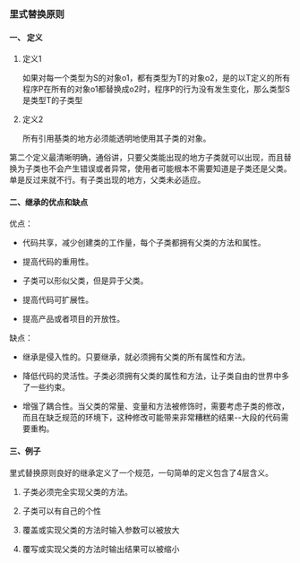 ### 里式替换原则

#### 一、 定义

   1. 定义1

        如果对每一个类型为S的对象o1，都有类型为T的对象o2，是的以T定义的所有程序P在所有的对象o1都替换成o2时，程序P的行为没有发生变化，那么类型S是类型T的子类型
    
   2. 定义2
        
        所有引用基类的地方必须能透明地使用其子类的对象。
        
   第二个定义最清晰明确，通俗讲，只要父类能出现的地方子类就可以出现，而且替换为子类也不会产生错误或者异常，使用者可能根本不需要知道是子类还是父类。单是反过来就不行。有子类出现的地方，父类未必适应。
   
#### 二、继承的优点和缺点

优点：

   - 代码共享，减少创建类的工作量，每个子类都拥有父类的方法和属性。
  
   - 提高代码的重用性。
   
   - 子类可以形似父类，但是异于父类。
   
   - 提高代码可扩展性。
   
   - 提高产品或者项目的开放性。
        
缺点：

   - 继承是侵入性的。只要继承，就必须拥有父类的所有属性和方法。
   
   - 降低代码的灵活性。子类必须拥有父类的属性和方法，让子类自由的世界中多了一些约束。
   
   - 增强了耦合性。当父类的常量、变量和方法被修饰时，需要考虑子类的修改，而且在缺乏规范的环境下，这种修改可能带来非常糟糕的结果--大段的代码需要重构。
   
#### 三、例子

里式替换原则良好的继承定义了一个规范，一句简单的定义包含了4层含义。

1. 子类必须完全实现父类的方法。

2. 子类可以有自己的个性

3. 覆盖或实现父类的方法时输入参数可以被放大

4. 覆写或实现父类的方法时输出结果可以被缩小